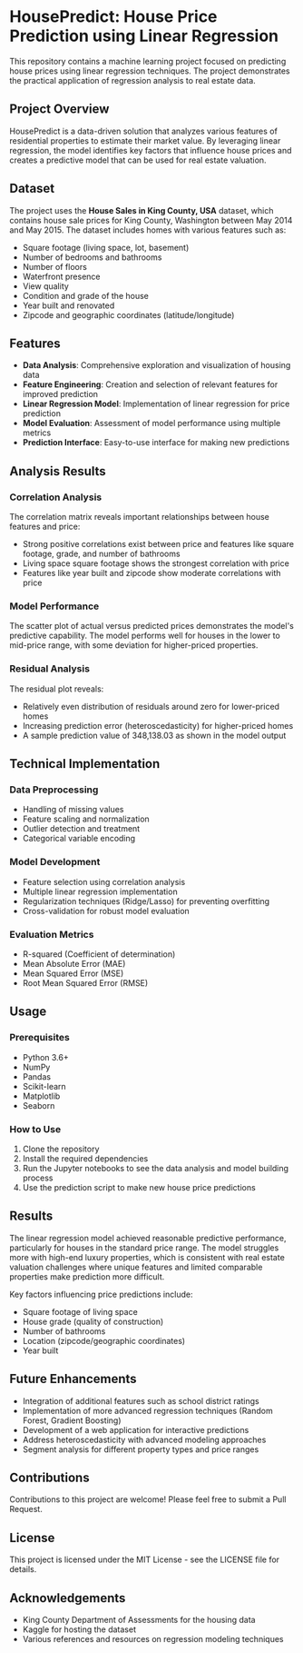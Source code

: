 # HousePredict: House Price Prediction using Linear Regression

This repository contains a machine learning project focused on predicting house prices using linear regression techniques. The project demonstrates the practical application of regression analysis to real estate data.

## Project Overview

HousePredict is a data-driven solution that analyzes various features of residential properties to estimate their market value. By leveraging linear regression, the model identifies key factors that influence house prices and creates a predictive model that can be used for real estate valuation.

## Dataset

The project uses the **House Sales in King County, USA** dataset, which contains house sale prices for King County, Washington between May 2014 and May 2015. The dataset includes homes with various features such as:

- Square footage (living space, lot, basement)
- Number of bedrooms and bathrooms
- Number of floors
- Waterfront presence
- View quality
- Condition and grade of the house
- Year built and renovated
- Zipcode and geographic coordinates (latitude/longitude)

## Features

- **Data Analysis**: Comprehensive exploration and visualization of housing data
- **Feature Engineering**: Creation and selection of relevant features for improved prediction
- **Linear Regression Model**: Implementation of linear regression for price prediction
- **Model Evaluation**: Assessment of model performance using multiple metrics
- **Prediction Interface**: Easy-to-use interface for making new predictions

## Analysis Results

### Correlation Analysis


The correlation matrix reveals important relationships between house features and price:
- Strong positive correlations exist between price and features like square footage, grade, and number of bathrooms
- Living space square footage shows the strongest correlation with price
- Features like year built and zipcode show moderate correlations with price

### Model Performance

The scatter plot of actual versus predicted prices demonstrates the model's predictive capability. The model performs well for houses in the lower to mid-price range, with some deviation for higher-priced properties.

### Residual Analysis

The residual plot reveals:
- Relatively even distribution of residuals around zero for lower-priced homes
- Increasing prediction error (heteroscedasticity) for higher-priced homes
- A sample prediction value of 348,138.03 as shown in the model output

## Technical Implementation

### Data Preprocessing
- Handling of missing values
- Feature scaling and normalization
- Outlier detection and treatment
- Categorical variable encoding

### Model Development
- Feature selection using correlation analysis
- Multiple linear regression implementation
- Regularization techniques (Ridge/Lasso) for preventing overfitting
- Cross-validation for robust model evaluation

### Evaluation Metrics
- R-squared (Coefficient of determination)
- Mean Absolute Error (MAE)
- Mean Squared Error (MSE)
- Root Mean Squared Error (RMSE)

## Usage

### Prerequisites
- Python 3.6+
- NumPy
- Pandas
- Scikit-learn
- Matplotlib
- Seaborn

### How to Use
1. Clone the repository
2. Install the required dependencies
3. Run the Jupyter notebooks to see the data analysis and model building process
4. Use the prediction script to make new house price predictions

## Results

The linear regression model achieved reasonable predictive performance, particularly for houses in the standard price range. The model struggles more with high-end luxury properties, which is consistent with real estate valuation challenges where unique features and limited comparable properties make prediction more difficult.

Key factors influencing price predictions include:
- Square footage of living space
- House grade (quality of construction)
- Number of bathrooms
- Location (zipcode/geographic coordinates)
- Year built

## Future Enhancements

- Integration of additional features such as school district ratings
- Implementation of more advanced regression techniques (Random Forest, Gradient Boosting)
- Development of a web application for interactive predictions
- Address heteroscedasticity with advanced modeling approaches
- Segment analysis for different property types and price ranges

## Contributions

Contributions to this project are welcome! Please feel free to submit a Pull Request.

## License

This project is licensed under the MIT License - see the LICENSE file for details.

## Acknowledgements

- King County Department of Assessments for the housing data
- Kaggle for hosting the dataset
- Various references and resources on regression modeling techniques
